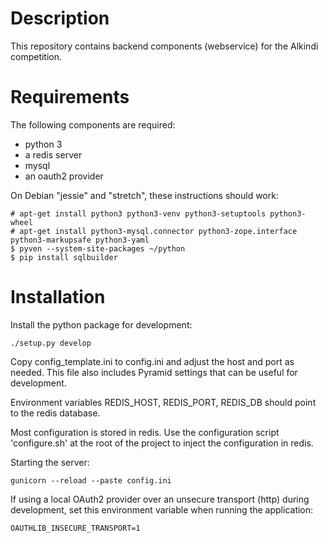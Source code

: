 # Description

This repository contains backend components (webservice) for the Alkindi
competition.

# Requirements

The following components are required:

  * python 3
  * a redis server
  * mysql
  * an oauth2 provider

On Debian "jessie" and "stretch", these instructions should work:

    # apt-get install python3 python3-venv python3-setuptools python3-wheel
    # apt-get install python3-mysql.connector python3-zope.interface python3-markupsafe python3-yaml
    $ pyven --system-site-packages ~/python
    $ pip install sqlbuilder

# Installation

Install the python package for development:

    ./setup.py develop

Copy config_template.ini to config.ini and adjust the host and port
as needed.  This file also includes Pyramid settings that can be
useful for development.

Environment variables REDIS_HOST, REDIS_PORT, REDIS_DB should point
to the redis database.

Most configuration is stored in redis.  Use the configuration script
'configure.sh' at the root of the project to inject the configuration
in redis.

Starting the server:

    gunicorn --reload --paste config.ini

If using a local OAuth2 provider over an unsecure transport (http)
during development, set this environment variable when running the
application:

    OAUTHLIB_INSECURE_TRANSPORT=1
